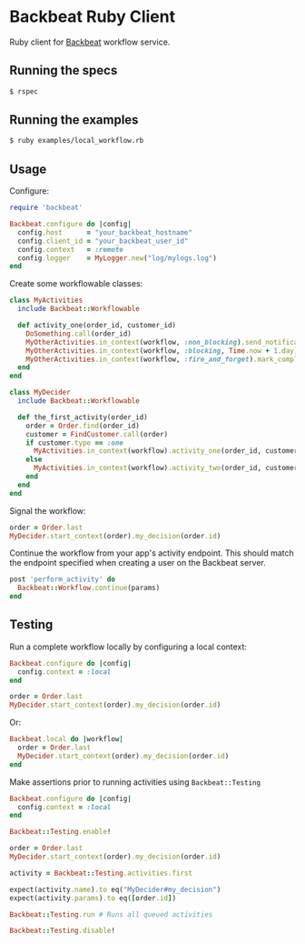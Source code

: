 # Backbeat Ruby Client

Ruby client for [Backbeat](https://github.groupondev.com/backbeat/backbeat_server) workflow service.

## Running the specs

```bash
$ rspec
```

## Running the examples

```bash
$ ruby examples/local_workflow.rb
```

## Usage

Configure:

```ruby
require 'backbeat'

Backbeat.configure do |config|
  config.host      = "your_backbeat_hostname"
  config.client_id = "your_backbeat_user_id"
  config.context   = :remote
  config.logger    = MyLogger.new("log/mylogs.log")
end
```

Create some workflowable classes:

```ruby
class MyActivities
  include Backbeat::Workflowable

  def activity_one(order_id, customer_id)
    DoSomething.call(order_id)
    MyOtherActivities.in_context(workflow, :non_blocking).send_notification(customer_id)
    MyOtherActivities.in_context(workflow, :blocking, Time.now + 1.day).complete_order(order_id)
    MyOtherActivities.in_context(workflow, :fire_and_forget).mark_complete(order_id)
  end
end

class MyDecider
  include Backbeat::Workflowable

  def the_first_activity(order_id)
    order = Order.find(order_id)
    customer = FindCustomer.call(order)
    if customer.type == :one
      MyActivities.in_context(workflow).activity_one(order_id, customer.id)
    else
      MyActivities.in_context(workflow).activity_two(order_id, customer.id)
    end
  end
end
```

Signal the workflow:

```ruby
order = Order.last
MyDecider.start_context(order).my_decision(order.id)
```

Continue the workflow from your app's activity endpoint. This should match the endpoint
specified when creating a user on the Backbeat server.

```ruby
post 'perform_activity' do
  Backbeat::Workflow.continue(params)
end
```

## Testing

Run a complete workflow locally by configuring a local context:

```ruby
Backbeat.configure do |config|
  config.context = :local
end

order = Order.last
MyDecider.start_context(order).my_decision(order.id)
```

Or:

```ruby
Backbeat.local do |workflow|
  order = Order.last
  MyDecider.start_context(order).my_decision(order.id)
end
```

Make assertions prior to running activities using `Backbeat::Testing`

```ruby
Backbeat.configure do |config|
  config.context = :local
end

Backbeat::Testing.enable!

order = Order.last
MyDecider.start_context(order).my_decision(order.id)

activity = Backbeat::Testing.activities.first

expect(activity.name).to eq("MyDecider#my_decision")
expect(activity.params).to eq([order.id])

Backbeat::Testing.run # Runs all queued activities

Backbeat::Testing.disable!
```
